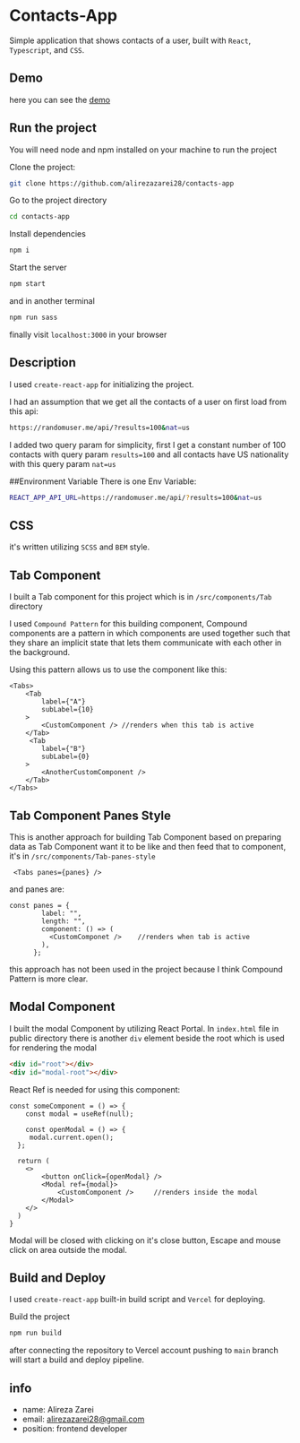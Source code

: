 
# Contacts-App

Simple application that shows contacts of a user,  built with `React`, `Typescript`, and `CSS`.


## Demo

here you can see the [demo](https://contacts-app-git-main-alirezazarei28.vercel.app/)

## Run the project

You will need node and npm installed on your machine to run the project



Clone the project:

```bash
git clone https://github.com/alirezazarei28/contacts-app
```

Go to the project directory

```bash
cd contacts-app
```

Install dependencies

```bash
npm i
```

Start the server

```bash
npm start
```

and in another terminal

```bash
npm run sass
```

finally visit `localhost:3000` in your browser
## Description

I used `create-react-app` for initializing the project.

I had an assumption that we get all the contacts of a user on first load from this api:

```bash
https://randomuser.me/api/?results=100&nat=us
```
I added two query param for simplicity, first I get a constant number of 100 contacts with query param `results=100` and all contacts have US nationality with this query param `nat=us`

##Environment Variable 
There is one Env Variable: 

```bash 
REACT_APP_API_URL=https://randomuser.me/api/?results=100&nat=us
```

## CSS

it's written utilizing `SCSS` and `BEM` style. 
## Tab Component
I built a Tab component for this project which is in `/src/components/Tab` directory 

I used `Compound Pattern` for this building component, Compound components are a pattern in which components are used together such that they share an implicit state that lets them communicate with each other in the background.

Using this pattern allows us to use the component like this: 

```JSX
<Tabs> 
    <Tab    
        label={"A"}  
        subLabel={10}  
    >
        <CustomComponent /> //renders when this tab is active
    </Tab>
     <Tab    
        label={"B"}    
        subLabel={0} 
    >
        <AnotherCustomComponent />
    </Tab>
</Tabs>
```


## Tab Component Panes Style

This is another approach for building Tab Component based on preparing data as Tab Component want it to be like and then feed that to component, it's in `/src/components/Tab-panes-style`

```JSX
 <Tabs panes={panes} />
```

and panes are: 

```JSX
const panes = {
        label: "",
        length: "",
        component: () => (
          <CustomComponet />    //renders when tab is active
        ),
      };
```

this approach has not been used in the project because I think Compound Pattern is more clear.
## Modal Component

I built the modal Component by utilizing React Portal.
In `index.html` file in public directory there is another `div` element beside the root which is used for rendering the modal

```html
<div id="root"></div>
<div id="modal-root"></div>

```

React Ref is needed for using this component:

```JSX
const someComponent = () => {
    const modal = useRef(null);

    const openModal = () => {
     modal.current.open();
  };

  return (
    <>
        <button onClick={openModal} />
        <Modal ref={modal}>
            <CustomComponent />     //renders inside the modal
        </Modal>
    </>
  )
}
```

Modal will be closed with clicking on it's close button, Escape and mouse click on area outside the modal.

## Build and Deploy
I used `create-react-app` built-in build script and `Vercel` for deploying. 

Build the project

```bash
npm run build
```

after connecting the repository to Vercel account pushing to `main` branch will start a build and deploy pipeline.

## info

- name: Alireza Zarei
- email: alirezazarei28@gmail.com
- position: frontend developer
